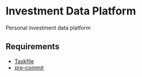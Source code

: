 # Investment Data Platform
Personal investment data platform

## Requirements
- [Taskfile](https://taskfile.dev/)
- [pre-commit](https://pre-commit.com/)

